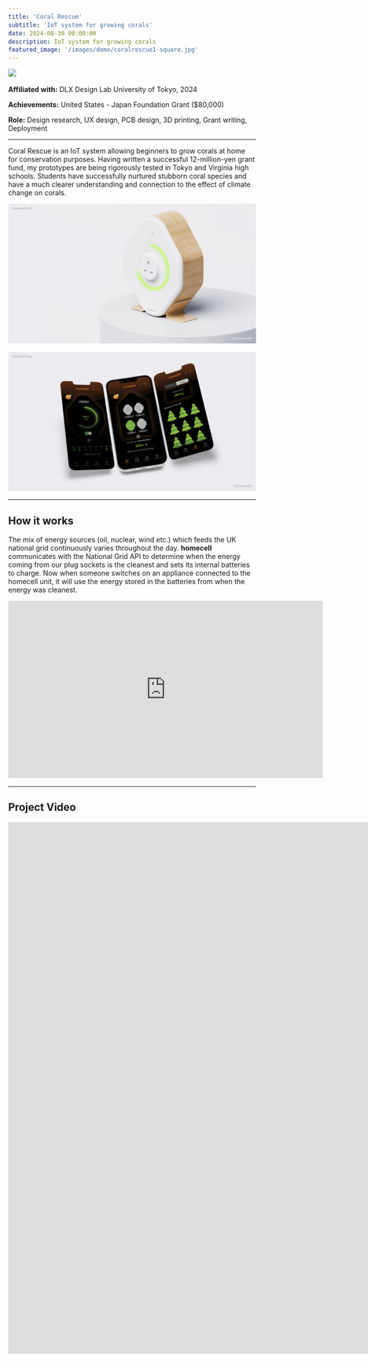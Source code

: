 ```yaml
---
title: 'Coral Rescue'
subtitle: 'IoT system for growing corals'
date: 2024-08-30 00:00:00
description: IoT system for growing corals
featured_image: '/images/demo/coralrescue1-square.jpg'
---
```


![](/images/homecell/header.png)

**Affiliated with:** DLX Design Lab University of Tokyo, 2024

**Achievements:** United States - Japan Foundation Grant ($80,000)

**Role:** Design research, UX design, PCB design, 3D printing, Grant writing, Deployment

---

Coral Rescue is an IoT system allowing beginners to grow corals at home for conservation purposes. Having written a successful 12-million-yen grant fund, my prototypes are being rigorously tested in Tokyo and Virginia high schools. Students have successfully nurtured stubborn coral species and have a much clearer understanding and connection to the effect of climate change on corals. 


![](\images\homecell\oursolution1.png)

![](\images\homecell\oursolution2.png)

---

## How it works

The mix of energy sources (oil, nuclear, wind etc.) which feeds the UK national grid continuously varies throughout the day. **homecell** communicates with the National Grid API to determine when the energy coming from our plug sockets is the cleanest and sets its internal batteries to charge. Now when someone switches on an appliance connected to the homecell unit, it will use the energy stored in the batteries from when the energy was cleanest. 

<iframe src="https://player.vimeo.com/video/667792371?h=5138a4c24a" width="640" height="360" frameborder="0" allow="autoplay; fullscreen; picture-in-picture" allowfullscreen></iframe>

---


## Project Video

<iframe src="https://player.vimeo.com/video/667672194?h=d897637e9b&amp;badge=0&amp;autopause=0&amp;player_id=0&amp;app_id=58479" width="1920" height="1080" frameborder="0" allow="autoplay; fullscreen; picture-in-picture" allowfullscreen title="homecell: plug-and-store green energy"></iframe>